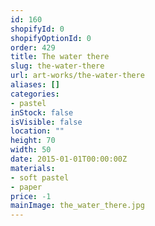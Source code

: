 ```yaml
---
id: 160
shopifyId: 0
shopifyOptionId: 0
order: 429
title: The water there
slug: the-water-there
url: art-works/the-water-there
aliases: []
categories:
- pastel
inStock: false
isVisible: false
location: ""
height: 70
width: 50
date: 2015-01-01T00:00:00Z
materials:
- soft pastel
- paper
price: -1
mainImage: the_water_there.jpg
---
```

